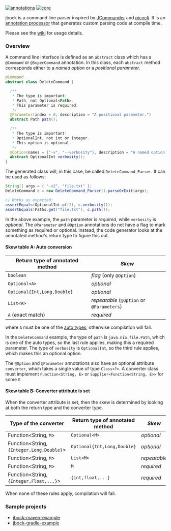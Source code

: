 [![annotations](https://maven-badges.herokuapp.com/maven-central/com.github.h908714124/jbock-annotations/badge.svg?color=grey&style=plastic&subject=jbock-annotations)](https://maven-badges.herokuapp.com/maven-central/com.github.h908714124/jbock-annotations)
[![core](https://maven-badges.herokuapp.com/maven-central/com.github.h908714124/jbock/badge.svg?style=plastic&subject=jbock)](https://maven-badges.herokuapp.com/maven-central/com.github.h908714124/jbock)

jbock is a command line parser inspired by [JCommander](https://jcommander.org/)
and [picocli](https://github.com/remkop/picocli).
It is an
[annotation processor](https://openjdk.java.net/groups/compiler/processing-code.html)
that generates custom parsing code at compile time.

Please see the [wiki](https://github.com/h908714124/jbock/wiki) for usage details.

### Overview

A command line interface is defined as an `abstract` class 
which has a `@Command` or `@SuperCommand` annotation.
In this class, each `abstract` method corresponds either to a *named option* or a *positional parameter*.

````java
@Command
abstract class DeleteCommand {

  /**
   * The type is important!
   * Path, not Optional<Path>.
   * This parameter is required.
   */
  @Parameter(index = 0, description = "A positional parameter.")
  abstract Path path();

  /**
   * The type is important!
   * OptionalInt, not int or Integer.
   * This option is optional.
   */
  @Option(names = {"-v", "--verbosity"}, description = "A named option.")
  abstract OptionalInt verbosity();
}
````

The generated class will, in this case, be called
`DeleteCommand_Parser`. It can be used as follows:

````java
String[] args = { "-v2", "file.txt" };
DeleteCommand c = new DeleteCommand_Parser().parseOrExit(args);

// Works as expected!
assertEquals(OptionalInt.of(2), c.verbosity());
assertEquals(Paths.get("file.txt"), c.path());
````

In the above example, the `path` parameter is *required*,
while `verbosity` is *optional*.
The `@Parameter` and `@Option` annotations do not have a flag
to mark something as required or optional.
Instead, the code generator looks at the annotated method's 
return type to figure this out.

#### Skew table A: Auto conversion

Return type of annotated method           | *Skew*
----------------------------------------- | --------------------------------
`boolean`                                 | *flag* (only `@Option`)
`Optional<A>`                             | *optional*
`Optional{Int,Long,Double}`               | *optional*
`List<A>`                                 | *repeatable* (`@Option` or `@Parameters`)
`A` (exact match)                         | *required*

where `A` must be one of the
[auto types](https://github.com/h908714124/jbock-docgen/blob/master/src/main/java/com/example/hello/JbockAutoTypes.java),
otherwise compilation will fail.

In the `DeleteCommand` example, the type of `path` is `java.nio.file.Path`, which is one of the
auto types, so the last rule applies, making this a required parameter.
The type of `verbosity` is `OptionalInt`, so the third rule applies,
which makes this an optional option.

The `@Option` and `@Parameter` annotations also have an optional attribute
`converter`, which takes a single value of type `Class<?>`.
A converter class must implement `Function<String, E>` or `Supplier<Function<String, E>>` for some `E`.

#### Skew table B: Converter attribute is set

When the converter attribute is set,
then the skew is determined by looking at both the return type and the converter type.

Type of the converter                           | Return type of annotated method      | *Skew*
----------------------------------------------- | ------------------------------------ | ------------
Function&lt;String, `M`&gt;                     | `Optional<M>`                        | *optional*
Function&lt;String, `{Integer,Long,Double}`&gt; | `Optional{Int,Long,Double}`          | *optional*
Function&lt;String, `M`&gt;                     | `List<M>`                            | *repeatable*
Function&lt;String, `M`&gt;                     | `M`                                  | *required*
Function&lt;String, `{Integer,Float,...}`&gt;   | `{int,float,...}`                    | *required*

When none of these rules apply, compilation will fail.

### Sample projects

* [jbock-maven-example](https://github.com/h908714124/jbock-maven-example)
* [jbock-gradle-example](https://github.com/h908714124/jbock-gradle-example)
